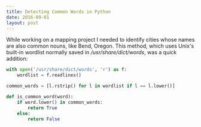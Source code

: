 ```yaml
---
title: Detecting Common Words in Python
date: 2016-09-01
layout: post
---
```


While working on a mapping project I needed to identify cities whose names are also common nouns, like Bend, Oregon.  This method, which uses Unix's built-in wordlist normally saved in */usr/share/dict/words*, was a quick addition:

```python
with open('/usr/share/dict/words', 'r') as f:
    wordlist = f.readlines()

common_words = [l.rstrip() for l in wordlist if l == l.lower()]

def is_common_word(word):
    if word.lower() in common_words:
        return True
    else:
        return False
```

